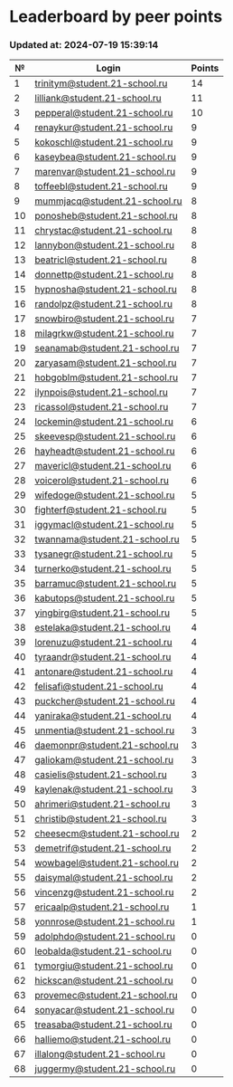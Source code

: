 # Leaderboard by peer points

### Updated at: 2024-07-19 15:39:14

| № | Login | Points |
|---|-------|--------|
|1|trinitym@student.21-school.ru|14|
|2|lilliank@student.21-school.ru|11|
|3|pepperal@student.21-school.ru|10|
|4|renaykur@student.21-school.ru|9|
|5|kokoschl@student.21-school.ru|9|
|6|kaseybea@student.21-school.ru|9|
|7|marenvar@student.21-school.ru|9|
|8|toffeebl@student.21-school.ru|9|
|9|mummjacq@student.21-school.ru|8|
|10|ponosheb@student.21-school.ru|8|
|11|chrystac@student.21-school.ru|8|
|12|lannybon@student.21-school.ru|8|
|13|beatricl@student.21-school.ru|8|
|14|donnettp@student.21-school.ru|8|
|15|hypnosha@student.21-school.ru|8|
|16|randolpz@student.21-school.ru|8|
|17|snowbiro@student.21-school.ru|7|
|18|milagrkw@student.21-school.ru|7|
|19|seanamab@student.21-school.ru|7|
|20|zaryasam@student.21-school.ru|7|
|21|hobgoblm@student.21-school.ru|7|
|22|ilynpois@student.21-school.ru|7|
|23|ricassol@student.21-school.ru|7|
|24|lockemin@student.21-school.ru|6|
|25|skeevesp@student.21-school.ru|6|
|26|hayheadt@student.21-school.ru|6|
|27|mavericl@student.21-school.ru|6|
|28|voicerol@student.21-school.ru|6|
|29|wifedoge@student.21-school.ru|5|
|30|fighterf@student.21-school.ru|5|
|31|iggymacl@student.21-school.ru|5|
|32|twannama@student.21-school.ru|5|
|33|tysanegr@student.21-school.ru|5|
|34|turnerko@student.21-school.ru|5|
|35|barramuc@student.21-school.ru|5|
|36|kabutops@student.21-school.ru|5|
|37|yingbirg@student.21-school.ru|5|
|38|estelaka@student.21-school.ru|4|
|39|lorenuzu@student.21-school.ru|4|
|40|tyraandr@student.21-school.ru|4|
|41|antonare@student.21-school.ru|4|
|42|felisafi@student.21-school.ru|4|
|43|puckcher@student.21-school.ru|4|
|44|yaniraka@student.21-school.ru|4|
|45|unmentia@student.21-school.ru|3|
|46|daemonpr@student.21-school.ru|3|
|47|galiokam@student.21-school.ru|3|
|48|casielis@student.21-school.ru|3|
|49|kaylenak@student.21-school.ru|3|
|50|ahrimeri@student.21-school.ru|3|
|51|christib@student.21-school.ru|3|
|52|cheesecm@student.21-school.ru|2|
|53|demetrif@student.21-school.ru|2|
|54|wowbagel@student.21-school.ru|2|
|55|daisymal@student.21-school.ru|2|
|56|vincenzg@student.21-school.ru|2|
|57|ericaalp@student.21-school.ru|1|
|58|yonnrose@student.21-school.ru|1|
|59|adolphdo@student.21-school.ru|0|
|60|leobalda@student.21-school.ru|0|
|61|tymorgiu@student.21-school.ru|0|
|62|hickscan@student.21-school.ru|0|
|63|provemec@student.21-school.ru|0|
|64|sonyacar@student.21-school.ru|0|
|65|treasaba@student.21-school.ru|0|
|66|halliemo@student.21-school.ru|0|
|67|illalong@student.21-school.ru|0|
|68|juggermy@student.21-school.ru|0|


